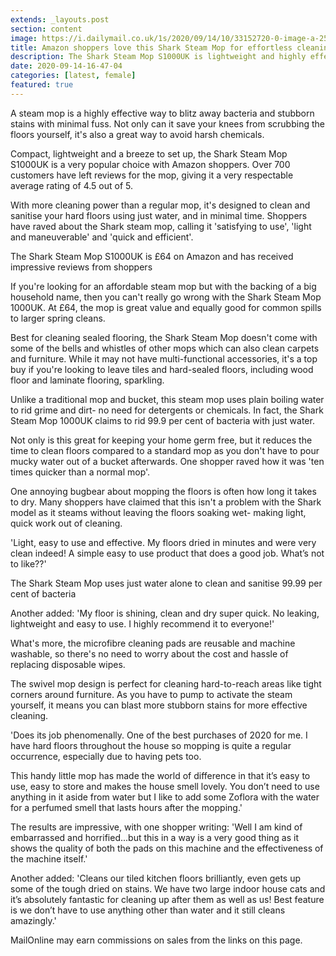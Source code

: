 ```yaml
---
extends: _layouts.post
section: content
image: https://i.dailymail.co.uk/1s/2020/09/14/10/33152720-0-image-a-25_1600074886062.jpg 
title: Amazon shoppers love this Shark Steam Mop for effortless cleaning without harsh chemicals  
description: The Shark Steam Mop S1000UK is lightweight and highly effective way to cut through grease, grime and stains- all without the use of chemicals and detergent. Whats more, its only £65 on Amazon. 
date: 2020-09-14-16-47-04 
categories: [latest, female] 
featured: true 
--- 
```

A steam mop is a highly effective way to blitz away bacteria and stubborn stains with minimal fuss. Not only can it save your knees from scrubbing the floors yourself, it's also a great way to avoid harsh chemicals.

Compact, lightweight and a breeze to set up, the Shark Steam Mop S1000UK is a very popular choice with Amazon shoppers. Over 700 customers have left reviews for the mop, giving it a very respectable average rating of 4.5 out of 5. 

With more cleaning power than a regular mop, it's designed to clean and sanitise your hard floors using just water, and in minimal time. Shoppers have raved about the Shark steam mop, calling it 'satisfying to use', 'light and maneuverable' and 'quick and efficient'.

The Shark Steam Mop S1000UK is £64 on Amazon and has received impressive reviews from shoppers 

If you're looking for an affordable steam mop but with the backing of a big household name, then you can't really go wrong with the Shark Steam Mop 1000UK. At £64, the mop is great value and equally good for common spills to larger spring cleans. 

Best for cleaning sealed flooring, the Shark Steam Mop doesn't come with some of the bells and whistles of other mops which can also clean carpets and furniture. While it may not have multi-functional accessories, it's a top buy if you're looking to leave tiles and hard-sealed floors, including wood floor and laminate flooring, sparkling.

Unlike a traditional mop and bucket, this steam mop uses plain boiling water to rid grime and dirt- no need for detergents or chemicals. In fact, the Shark Steam Mop 1000UK claims to rid 99.9 per cent of bacteria with just water. 

Not only is this great for keeping your home germ free, but it reduces the time to clean floors compared to a standard mop as you don't have to pour mucky water out of a bucket afterwards. One shopper raved how it was 'ten times quicker than a normal mop'.

One annoying bugbear about mopping the floors is often how long it takes to dry. Many shoppers have claimed that this isn't a problem with the Shark model as it steams without leaving the floors soaking wet- making light, quick work out of cleaning. 

'Light, easy to use and effective. My floors dried in minutes and were very clean indeed! A simple easy to use product that does a good job. What’s not to like??' 

The Shark Steam Mop uses just water alone to clean and sanitise 99.99 per cent of bacteria

Another added: 'My floor is shining, clean and dry super quick. No leaking, lightweight and easy to use. I highly recommend it to everyone!' 

What's more, the microfibre cleaning pads are reusable and machine washable, so there's no need to worry about the cost and hassle of replacing disposable wipes.

The swivel mop design is perfect for cleaning hard-to-reach areas like tight corners around furniture. As you have to pump to activate the steam yourself, it means you can blast more stubborn stains for more effective cleaning. 

'Does its job phenomenally. One of the best purchases of 2020 for me. I have hard floors throughout the house so mopping is quite a regular occurrence, especially due to having pets too. 

This handy little mop has made the world of difference in that it’s easy to use, easy to store and makes the house smell lovely. You don’t need to use anything in it aside from water but I like to add some Zoflora with the water for a perfumed smell that lasts hours after the mopping.' 

The results are impressive, with one shopper writing: 'Well I am kind of embarrassed and horrified...but this in a way is a very good thing as it shows the quality of both the pads on this machine and the effectiveness of the machine itself.'

Another added: 'Cleans our tiled kitchen floors brilliantly, even gets up some of the tough dried on stains. We have two large indoor house cats and it’s absolutely fantastic for cleaning up after them as well as us! Best feature is we don’t have to use anything other than water and it still cleans amazingly.'

MailOnline may earn commissions on sales from the links on this page.      

